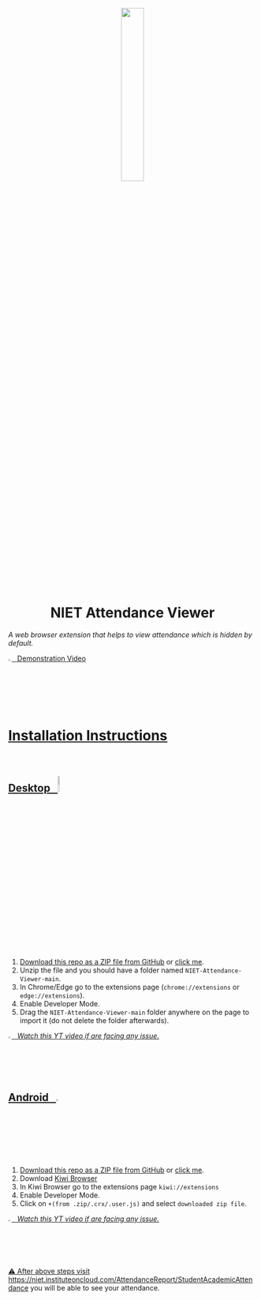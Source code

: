 <p align = "center"> <img src = "https://user-images.githubusercontent.com/110342305/230463675-b0cde796-e67d-4330-a53d-e3530b9ab1da.png" width = "30%"></p>

<h1 align="center">NIET Attendance Viewer</h1>

*A web browser extension that helps to view attendance which is hidden by default.*

<a href="https://www.youtube.com/watch?v=Ti8yXyce6ro"><img src ="https://user-images.githubusercontent.com/110342305/232248231-9d31e9db-b0e0-482f-bd45-028d6b6f0b4d.svg" width ="1.3%"> &nbsp; Demonstration Video 



<br>
<br>



# Installation Instructions 

<br>



<h2> Desktop &nbsp;&nbsp;<img src="https://user-images.githubusercontent.com/110342305/232249645-9746061a-cf6d-4986-a5d1-73210d539921.png" width = "9%""></h2>
 
1. Download this repo as a [ZIP file from GitHub](https://github.com/krsatyam7/NIET-Attendance-Viewer/archive/refs/heads/main.zip) or [click me](https://github.com/krsatyam7/NIET-Attendance-Viewer/releases/download/extension/attendance_viewer.zip).
1. Unzip the file and you should have a folder named `NIET-Attendance-Viewer-main`.
1. In Chrome/Edge go to the extensions page (`chrome://extensions` or `edge://extensions`).
1. Enable Developer Mode.
1. Drag the `NIET-Attendance-Viewer-main` folder anywhere on the page to import it (do not delete the folder afterwards).
 
 *<a href="https://www.youtube.com/watch?v=Ti8yXyce6ro"><img src ="https://user-images.githubusercontent.com/110342305/232248231-9d31e9db-b0e0-482f-bd45-028d6b6f0b4d.svg" width ="1.3%"> &nbsp; Watch this YT video if are facing any issue.*

<br>

<h2> Android &nbsp; <img src ="https://user-images.githubusercontent.com/110342305/232248835-973ec393-c0c5-48a1-aab7-c80f5136d96e.svg" width ="3%"></h2>

1. Download this repo as a [ZIP file from GitHub](https://github.com/krsatyam7/NIET-Attendance-Viewer/archive/refs/heads/main.zip) or [click me](https://github.com/krsatyam7/NIET-Attendance-Viewer/releases/download/extension/attendance_viewer.zip).
1. Download [Kiwi Browser](https://play.google.com/store/apps/details?id=com.kiwibrowser.browser)
1. In Kiwi Browser go to the extensions page `kiwi://extensions`
1. Enable Developer Mode.
1. Click on `+(from .zip/.crx/.user.js)` and select `downloaded zip file`.

*<a href="https://www.youtube.com/shorts/fOY6jKLNDo4"><img src ="https://user-images.githubusercontent.com/110342305/232248231-9d31e9db-b0e0-482f-bd45-028d6b6f0b4d.svg" width ="1.3%"> &nbsp; Watch this YT video if are facing any issue.*


<br> 

⚠️ After above steps visit https://niet.instituteoncloud.com/AttendanceReport/StudentAcademicAttendance you will be able to see your attendance.


